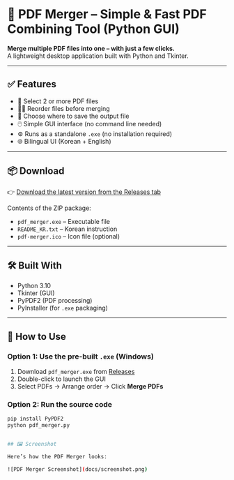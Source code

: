 # 📄 PDF Merger – Simple & Fast PDF Combining Tool (Python GUI)

**Merge multiple PDF files into one – with just a few clicks.**  
A lightweight desktop application built with Python and Tkinter.

---

## ✅ Features

- 📂 Select 2 or more PDF files
- 🔼🔽 Reorder files before merging
- 💾 Choose where to save the output file
- 🖱️ Simple GUI interface (no command line needed)
- ⚙️ Runs as a standalone `.exe` (no installation required)
- 🌐 Bilingual UI (Korean + English)

---

## 📦 Download

👉 [Download the latest version from the Releases tab](https://github.com/USERNAME/pdf-merger-gui/releases)

Contents of the ZIP package:
- `pdf_merger.exe` – Executable file  
- `README_KR.txt` – Korean instruction  
- `pdf-merger.ico` – Icon file (optional)

---

## 🛠 Built With

- Python 3.10
- Tkinter (GUI)
- PyPDF2 (PDF processing)
- PyInstaller (for `.exe` packaging)

---

## 🚀 How to Use

### Option 1: Use the pre-built `.exe` (Windows)
1. Download `pdf_merger.exe` from [Releases](https://github.com/USERNAME/pdf-merger-gui/releases)
2. Double-click to launch the GUI
3. Select PDFs → Arrange order → Click **Merge PDFs**

### Option 2: Run the source code
```bash
pip install PyPDF2
python pdf_merger.py


## 🖼️ Screenshot

Here’s how the PDF Merger looks:

![PDF Merger Screenshot](docs/screenshot.png)